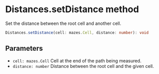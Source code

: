 # Distances.setDistance method

Set the distance between the root cell and another cell.

```typescript
Distances.setDistance(cell: mazes.Cell, distance: number): void
```

## Parameters

- `cell: mazes.Cell` Cell at the end of the path being measured.
- `distance: number` Distance between the root cell and the given cell.

